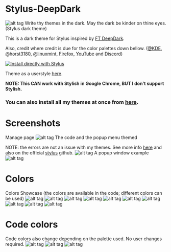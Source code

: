 # Stylus-DeepDark
![alt tag](https://raw.githubusercontent.com/RaitaroH/Sylus-DeepDark/master/Images/Stylus%20-%20DeepDark.png)
Write thy themes in the dark. May the dark be kinder on thine eyes. (Stylus dark theme)

This is a dark theme for Stylus inspired by [FT DeepDark](https://addons.mozilla.org/en-US/firefox/addon/ft-deepdark/?src=search).

Also, credit where credit is due for the color palettes down bellow. ([@KDE](https://github.com/KDE), [@horst3180](https://github.com/horst3180), [@linuxmint](https://github.com/linuxmint), [Firefox](https://www.mozilla.org/en-US/firefox/new/), [YouTube](https://www.youtube.com/) and [Discord](https://discordapp.com/))

[![Install directly with Stylus](https://img.shields.io/badge/Install%20directly%20with-Stylus-285959.svg)](https://rawgit.com/RaitaroH/Stylus-DeepDark/master/StylusDeepDark.user.css)

Theme as a userstyle [here](https://userstyles.org/styles/146887/stylus-deepdark).

**NOTE: This CAN work with Stylish in Google Chrome, BUT I don't support Stylish.**

### **You can also install all my themes at once from [here](https://github.com/RaitaroH/Import-All-Deepdark).**

# Screenshots
Manage page
![alt tag](https://raw.githubusercontent.com/RaitaroH/Sylus-DeepDark/master/Images/Manage.png)
The code and the popup menu themed 

NOTE: the errors are not an issue with my themes. See more info [here](https://github.com/CSSLint/csslint/issues/538) and also on the official [stylus](https://github.com/openstyles/stylus/issues/149) github.
![alt tag](https://raw.githubusercontent.com/RaitaroH/Sylus-DeepDark/master/Images/Code.png)
A popup window example
![alt tag](https://raw.githubusercontent.com/RaitaroH/Sylus-DeepDark/master/Images/Windows.png)

# Colors
Colors Showcase (the colors are available in the code; different colors can be used)
![alt tag](https://raw.githubusercontent.com/RaitaroH/Sylus-DeepDark/master/Images/ArcDarkColors.png)
![alt tag](https://raw.githubusercontent.com/RaitaroH/Sylus-DeepDark/master/Images/BreezeDarkColors.png)
![alt tag](https://raw.githubusercontent.com/RaitaroH/Sylus-DeepDark/master/Images/DeepDarkColors.png)
![alt tag](https://raw.githubusercontent.com/RaitaroH/Sylus-DeepDark/master/Images/DiscordColors.png)
![alt tag](https://raw.githubusercontent.com/RaitaroH/Sylus-DeepDark/master/Images/FirefoxDarkColors.png)
![alt tag](https://raw.githubusercontent.com/RaitaroH/Sylus-DeepDark/master/Images/Firefox57DarkColors.png)
![alt tag](https://raw.githubusercontent.com/RaitaroH/Sylus-DeepDark/master/Images/Mint-Y-DarkColors.png)
![alt tag](https://raw.githubusercontent.com/RaitaroH/Sylus-DeepDark/master/Images/VertexDarkColors.png)
![alt tag](https://raw.githubusercontent.com/RaitaroH/Sylus-DeepDark/master/Images/YoutubeColors.png)
![alt tag](https://raw.githubusercontent.com/RaitaroH/Sylus-DeepDark/master/Images/9animeColors.png)

# Code colors
Code colors also change depending on the palette used. No user changes required.
![alt tag](https://raw.githubusercontent.com/RaitaroH/Sylus-DeepDark/master/Images/BreezeDarkCode.png)
![alt tag](https://raw.githubusercontent.com/RaitaroH/Sylus-DeepDark/master/Images/DeepDarkCode.png)
![alt tag](https://raw.githubusercontent.com/RaitaroH/Sylus-DeepDark/master/Images/Mint-Y-DarkCode.png)

